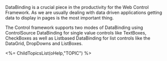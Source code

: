 ﻿DataBinding is a crucial piece in the productivity for the Web Control Framework. As we are usually dealing with data driven applications getting data to display in pages is the most important thing.

The Control framework supports two modes of DataBinding using ControlSource DataBinding for single value controls like TextBoxes, CheckBoxes as well as Listbased DataBinding for list controls like the DataGrid, DropDowns and ListBoxes.

<%=  ChildTopicsList(oHelp,"TOPIC") %>